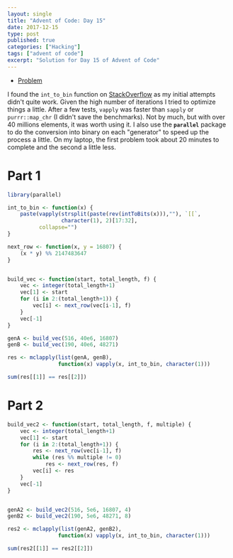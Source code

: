 ```yaml
---
layout: single
title: "Advent of Code: Day 15"
date: 2017-12-15
type: post
published: true
categories: ["Hacking"]
tags: ["advent of code"]
excerpt: "Solution for Day 15 of Advent of Code"
---
```


* [Problem](https://adventofcode.com/2017/day/15)


I found the `int_to_bin` function on [StackOverflow](https://stackoverflow.com/questions/6614283/converting-decimal-to-binary-in-r) as my initial attempts didn't quite work. Given the high number of iterations I tried to optimize things a little. After a few tests, `vapply` was faster than `sapply` or `purrr::map_chr` (I didn't save the benchmarks). Not by much, but with over 40 millions elements, it was worth using it.  I also use the **`parallel`** package to do the conversion into binary on each "generator" to speed up the process a little. On my laptop, the first problem took about 20 minutes to complete and the second a little less.

# Part 1



```r
library(parallel)

int_to_bin <- function(x) {
    paste(vapply(strsplit(paste(rev(intToBits(x))),""), `[[`,
                 character(1), 2)[17:32],
          collapse="")
}

next_row <- function(x, y = 16807) {
    (x * y) %% 2147483647
}


build_vec <- function(start, total_length, f) {
    vec <- integer(total_length+1)
    vec[1] <- start
    for (i in 2:(total_length+1)) {
        vec[i] <- next_row(vec[i-1], f)
    }
    vec[-1]
}

genA <- build_vec(516, 40e6, 16807)
genB <- build_vec(190, 40e6, 48271)

res <- mclapply(list(genA, genB),
                function(x) vapply(x, int_to_bin, character(1)))

sum(res[[1]] == res[[2]])
```

# Part 2


```r
build_vec2 <- function(start, total_length, f, multiple) {
    vec <- integer(total_length+1)
    vec[1] <- start
    for (i in 2:(total_length+1)) {
        res <- next_row(vec[i-1], f)
        while (res %% multiple != 0)
            res <- next_row(res, f)
        vec[i] <- res
    }
    vec[-1]
}


genA2 <- build_vec2(516, 5e6, 16807, 4)
genB2 <- build_vec2(190, 5e6, 48271, 8)

res2 <- mclapply(list(genA2, genB2),
                function(x) vapply(x, int_to_bin, character(1)))

sum(res2[[1]] == res2[[2]])
```
